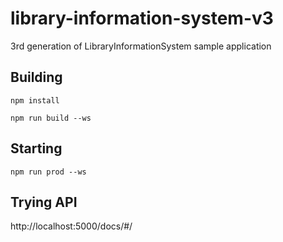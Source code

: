 # library-information-system-v3
3rd generation of LibraryInformationSystem sample application


## Building


```
npm install

npm run build --ws
```

## Starting

```
npm run prod --ws
```




## Trying API

http://localhost:5000/docs/#/


